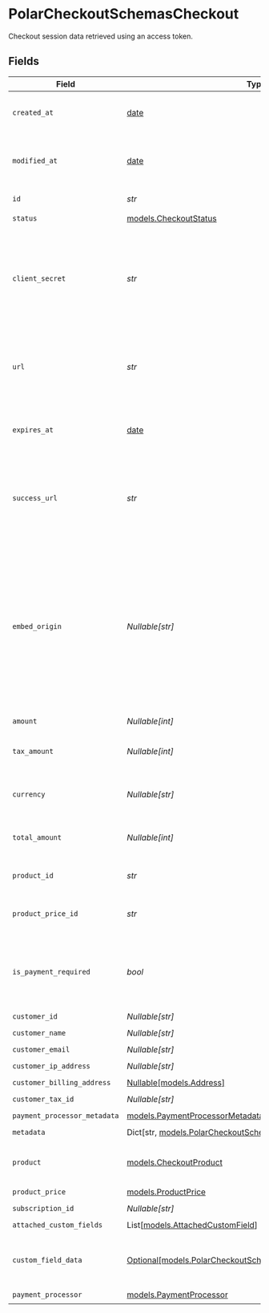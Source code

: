 # PolarCheckoutSchemasCheckout

Checkout session data retrieved using an access token.


## Fields

| Field                                                                                                                                                        | Type                                                                                                                                                         | Required                                                                                                                                                     | Description                                                                                                                                                  |
| ------------------------------------------------------------------------------------------------------------------------------------------------------------ | ------------------------------------------------------------------------------------------------------------------------------------------------------------ | ------------------------------------------------------------------------------------------------------------------------------------------------------------ | ------------------------------------------------------------------------------------------------------------------------------------------------------------ |
| `created_at`                                                                                                                                                 | [date](https://docs.python.org/3/library/datetime.html#date-objects)                                                                                         | :heavy_check_mark:                                                                                                                                           | Creation timestamp of the object.                                                                                                                            |
| `modified_at`                                                                                                                                                | [date](https://docs.python.org/3/library/datetime.html#date-objects)                                                                                         | :heavy_check_mark:                                                                                                                                           | Last modification timestamp of the object.                                                                                                                   |
| `id`                                                                                                                                                         | *str*                                                                                                                                                        | :heavy_check_mark:                                                                                                                                           | The ID of the object.                                                                                                                                        |
| `status`                                                                                                                                                     | [models.CheckoutStatus](../models/checkoutstatus.md)                                                                                                         | :heavy_check_mark:                                                                                                                                           | N/A                                                                                                                                                          |
| `client_secret`                                                                                                                                              | *str*                                                                                                                                                        | :heavy_check_mark:                                                                                                                                           | Client secret used to update and complete the checkout session from the client.                                                                              |
| `url`                                                                                                                                                        | *str*                                                                                                                                                        | :heavy_check_mark:                                                                                                                                           | URL where the customer can access the checkout session.                                                                                                      |
| `expires_at`                                                                                                                                                 | [date](https://docs.python.org/3/library/datetime.html#date-objects)                                                                                         | :heavy_check_mark:                                                                                                                                           | Expiration date and time of the checkout session.                                                                                                            |
| `success_url`                                                                                                                                                | *str*                                                                                                                                                        | :heavy_check_mark:                                                                                                                                           | URL where the customer will be redirected after a successful payment.                                                                                        |
| `embed_origin`                                                                                                                                               | *Nullable[str]*                                                                                                                                              | :heavy_check_mark:                                                                                                                                           | When checkout is embedded, represents the Origin of the page embedding the checkout. Used as a security measure to send messages only to the embedding page. |
| `amount`                                                                                                                                                     | *Nullable[int]*                                                                                                                                              | :heavy_check_mark:                                                                                                                                           | N/A                                                                                                                                                          |
| `tax_amount`                                                                                                                                                 | *Nullable[int]*                                                                                                                                              | :heavy_check_mark:                                                                                                                                           | Computed tax amount to pay in cents.                                                                                                                         |
| `currency`                                                                                                                                                   | *Nullable[str]*                                                                                                                                              | :heavy_check_mark:                                                                                                                                           | Currency code of the checkout session.                                                                                                                       |
| `total_amount`                                                                                                                                               | *Nullable[int]*                                                                                                                                              | :heavy_check_mark:                                                                                                                                           | Total amount to pay in cents.                                                                                                                                |
| `product_id`                                                                                                                                                 | *str*                                                                                                                                                        | :heavy_check_mark:                                                                                                                                           | ID of the product to checkout.                                                                                                                               |
| `product_price_id`                                                                                                                                           | *str*                                                                                                                                                        | :heavy_check_mark:                                                                                                                                           | ID of the product price to checkout.                                                                                                                         |
| `is_payment_required`                                                                                                                                        | *bool*                                                                                                                                                       | :heavy_check_mark:                                                                                                                                           | Whether the checkout requires payment. Useful to detect free products.                                                                                       |
| `customer_id`                                                                                                                                                | *Nullable[str]*                                                                                                                                              | :heavy_check_mark:                                                                                                                                           | N/A                                                                                                                                                          |
| `customer_name`                                                                                                                                              | *Nullable[str]*                                                                                                                                              | :heavy_check_mark:                                                                                                                                           | N/A                                                                                                                                                          |
| `customer_email`                                                                                                                                             | *Nullable[str]*                                                                                                                                              | :heavy_check_mark:                                                                                                                                           | N/A                                                                                                                                                          |
| `customer_ip_address`                                                                                                                                        | *Nullable[str]*                                                                                                                                              | :heavy_check_mark:                                                                                                                                           | N/A                                                                                                                                                          |
| `customer_billing_address`                                                                                                                                   | [Nullable[models.Address]](../models/address.md)                                                                                                             | :heavy_check_mark:                                                                                                                                           | N/A                                                                                                                                                          |
| `customer_tax_id`                                                                                                                                            | *Nullable[str]*                                                                                                                                              | :heavy_check_mark:                                                                                                                                           | N/A                                                                                                                                                          |
| `payment_processor_metadata`                                                                                                                                 | [models.PaymentProcessorMetadata](../models/paymentprocessormetadata.md)                                                                                     | :heavy_check_mark:                                                                                                                                           | N/A                                                                                                                                                          |
| `metadata`                                                                                                                                                   | Dict[str, [models.PolarCheckoutSchemasCheckoutMetadata](../models/polarcheckoutschemascheckoutmetadata.md)]                                                  | :heavy_check_mark:                                                                                                                                           | N/A                                                                                                                                                          |
| `product`                                                                                                                                                    | [models.CheckoutProduct](../models/checkoutproduct.md)                                                                                                       | :heavy_check_mark:                                                                                                                                           | Product data for a checkout session.                                                                                                                         |
| `product_price`                                                                                                                                              | [models.ProductPrice](../models/productprice.md)                                                                                                             | :heavy_check_mark:                                                                                                                                           | N/A                                                                                                                                                          |
| `subscription_id`                                                                                                                                            | *Nullable[str]*                                                                                                                                              | :heavy_check_mark:                                                                                                                                           | N/A                                                                                                                                                          |
| `attached_custom_fields`                                                                                                                                     | List[[models.AttachedCustomField](../models/attachedcustomfield.md)]                                                                                         | :heavy_check_mark:                                                                                                                                           | N/A                                                                                                                                                          |
| `custom_field_data`                                                                                                                                          | [Optional[models.PolarCheckoutSchemasCheckoutCustomFieldData]](../models/polarcheckoutschemascheckoutcustomfielddata.md)                                     | :heavy_minus_sign:                                                                                                                                           | Key-value object storing custom field values.                                                                                                                |
| `payment_processor`                                                                                                                                          | [models.PaymentProcessor](../models/paymentprocessor.md)                                                                                                     | :heavy_check_mark:                                                                                                                                           | N/A                                                                                                                                                          |